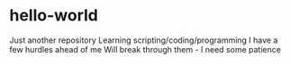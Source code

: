 # hello-world
Just another repository
Learning scripting/coding/programming
I have a few hurdles ahead of me
Will break through them - I need some patience

